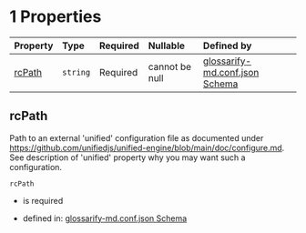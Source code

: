 # 1 Properties

| Property          | Type     | Required | Nullable       | Defined by                                                                                                                                                                                                                        |
| :---------------- | :------- | :------- | :------------- | :-------------------------------------------------------------------------------------------------------------------------------------------------------------------------------------------------------------------------------- |
| [rcPath](#rcpath) | `string` | Required | cannot be null | [glossarify-md.conf.json Schema](schema-defs-unified-external-config-properties-rcpath.md "https://raw.githubusercontent.com/about-code/glossarify-md/v5.0.0/conf/v5/schema.json#/$defs/UnifiedExternalConfig/properties/rcPath") |

## rcPath

Path to an external 'unified' configuration file as documented under <https://github.com/unifiedjs/unified-engine/blob/main/doc/configure.md>. See description of 'unified' property why you may want such a configuration.

`rcPath`

*   is required

*   defined in: [glossarify-md.conf.json Schema](schema-defs-unified-external-config-properties-rcpath.md "https://raw.githubusercontent.com/about-code/glossarify-md/v5.0.0/conf/v5/schema.json#/$defs/UnifiedExternalConfig/properties/rcPath")
